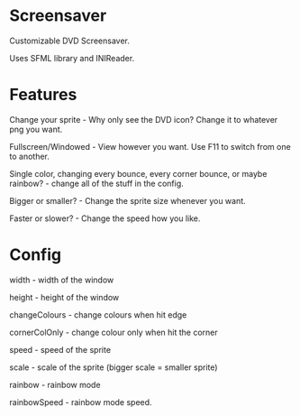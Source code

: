 # Screensaver
Customizable DVD Screensaver.

Uses SFML library and INIReader.

# Features
Change your sprite - Why only see the DVD icon? Change it to whatever png you want.

Fullscreen/Windowed - View however you want. Use F11 to switch from one to another.

Single color, changing every bounce, every corner bounce, or maybe rainbow? - change all of the stuff in the config.

Bigger or smaller? - Change the sprite size whenever you want.

Faster or slower? - Change the speed how you like.


# Config
width - width of the window

height - height of the window

changeColours - change colours when hit edge

cornerColOnly - change colour only when hit the corner

speed - speed of the sprite

scale - scale of the sprite (bigger scale = smaller sprite)

rainbow - rainbow mode

rainbowSpeed - rainbow mode speed.

